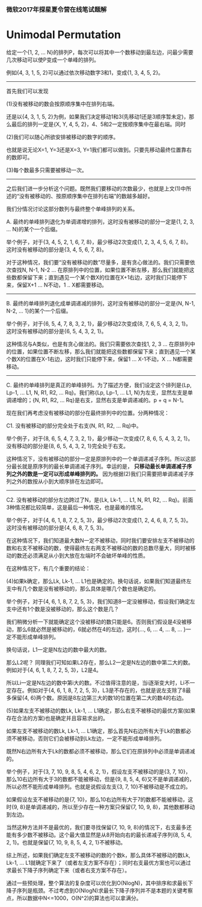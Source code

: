 ### 微软2017年探星夏令营在线笔试题解

Unimodal Permutation
==========

给定一个{1, 2, ... N}的排列P，每次可以将其中一个数移动到最左边，问最少需要几次移动可以使P变成一个单峰的排列。  

例如{4, 3, 1, 5, 2}可以通过依次移动数字3和1，变成{1, 3, 4, 5, 2}。  

-----

首先我们可以发现

(1)没有被移动的数会按原顺序集中在排列右端。

还是以{4, 3, 1, 5, 2}为例，如果我们决定移动1和3(先移动1还是3顺序暂未定)，那么最后的排列一定是{X, Y, 4, 5, 2}，4、5和2一定按顺序集中在最右端。同时

(2)我们可以随心所欲安排被移动的数字的顺序。

也就是说无论X=1, Y=3还是X=3, Y=1我们都可以做到。只要先移动最终位置靠右的数即可。

(3)每个数最多只需要被移动一次。

-------

之后我们进一步分析这个问题。既然我们要移动的次数最少，也就是上文(1)中所述的“没有被移动的、按原顺序集中在排列右端”的数越多越好。

我们分情况讨论这部分数列与最终整个单峰排列的关系。

A. 最终的单峰排列退化为单调递增的排列，这时没有被移动的部分一定是{1, 2, 3, ... N}的某个一个后缀。  

举个例子，对于{3, 4, 5, 2, 1, 6, 7, 8}，最少移动2次变成{1, 2, 3, 4, 5, 6, 7, 8}。这时没有被移动的部分是{3, 4, 5, 6, 7, 8}。 

对于这种情况，我们要“没有被移动的数”尽量多，是有贪心做法的。我们只需要依次查找N, N-1, N-2 ... 在原排列中的位置，如果位置不断左移，那么我们就能把这些数都保留下来；直到遇见一个某个数X的位置在X+1右边，这时我们只能停下来，保留X+1 ... N不动，1 .. X都需要移动。  

-------

B. 最终的单峰排列退化成单调递减的排列，这时没有被移动的部分一定是{N, N-1, N-2, ... 1}的某个一个后缀。

举个例子，对于{6, 5, 4, 7, 8, 3, 2, 1}，最少移动2次变成{8, 7, 6, 5, 4, 3, 2, 1}。这时没有被移动的部分是{6, 5, 4, 3, 2, 1}。

这种情况与A类似，也是有贪心做法的。我们只需要依次查找1, 2, 3 ... 在原排列中的位置，如果位置不断左移，那么我们就能把这些数都保留下来；直到遇见一个某个数X的位置在X-1右边，这时我们只能停下来，保留1 ... X-1不动，X ... N都需要移动。

-------

C. 最终的单峰排列是真正的单峰排列。为了描述方便，我们设定这个排列是{Lp, Lp-1, ... L1, N, R1, R2, ... Rq}。我们称{Lp, Lp-1, ... L1, N}为左支，显然左支是单调递增的；{N, R1, R2, ... Rq}是右支，显然右支是单调递减的。p + q = N-1。

现在我们再考虑没有被移动的部分在最终排列中的位置。分两种情况：

C1. 没有被移动的部分完全处于右支{N, R1, R2, ... Rq}中。  

举个例子，对于{8, 6, 5, 4, 7, 3, 2, 1}，最少移动一次变成{7, 8, 6, 5, 4, 3, 2, 1}。没有移动的部分是{8, 6, 5, 4, 3, 2, 1}完全处于右支。  

这种情况下，没有被移动的部分一定是原排列中的一个单调递减子序列。所以这部分最长就是原序列的最长单调递减子序列。幸运的是， **只移动最长单调递减子序列之外的数是一定可以形成单峰排列的。** 因为根据(2)我们只需要把单调递减子序列之外的数按从小到大顺序排在左边即可。

-------

C2. 没有被移动的部分左边跨过了N，是{Lk, Lk-1, ... L1, N, R1, R2, ... Rq}。前面3种情况都比较简单，这是最后一种情况，也是最难的情况。

举个例子，对于{4, 6, 1, 8, 7, 2, 5, 3}，最少移动2次变成{1, 2, 4, 6, 8, 7, 5, 3}。这时没有被移动的部分是{4, 6, 8, 7, 5, 3}。

在这种情况下，我们知道最大数N一定不被移动，同时我们要安排左支不被移动的数和右支不被移动的数，使得最终左右两支不被移动的数的总数尽量大，同时被移动的数还必须满足从小到大放在左端时不会破坏单峰的性质。

在这种情况下，有几个重要的结论：

(4)如果k确定，那么Lk, Lk-1, ... L1也是确定的。换句话说，如果我们知道最终左支中有几个数是没有被移动的，那么具体是哪几个数也是确定的。

举个例子，对于{4, 6, 1, 8, 7, 2, 5, 3}，我们知道8一定没被移动，假设我们确定左支中还有1个数是没被移动的，那么这个数是几？

我们稍微分析一下就能确定这个没被移动的数只能是6。否则我们假设是4没被移动，那么6就必然是被移动的，6就必然在4的左边，这时{..., 6, ... 4, ... 8, ... }一定不能形成单峰排列。  

换句话说，L1一定是N左边的数中最大的数。

那么L2呢？ 同理我们可知如果L2存在，那么L2一定是N左边的数中第二大的数。例如对于{4, 6, 1, 8, 7, 2, 5, 3}，L2是4。

所以Li一定是N左边的数中第i大的数。不过值得注意的是，当i逐渐变大时，Li不一定存在。例如对于{4, 6, 1, 8, 7, 2, 5, 3}，L3是不存在的，也就是说左支除了8最多保留{4, 6}两个数。原因是8左边第三大的数1的位置在第二大的数4的右边。  

(5)如果左支不被移动的数Lk, Lk-1, ... L1确定，那么右支不被移动的最优方案(如果存在合法的方案)也是确定并且容易求出的。

如果左支不被移动的数Lk, Lk-1, ... L1确定，那么首先N右边所有大于Lk的数都必须不被移动，否则它们会被移动到Lk左边，一定不能形成单峰排列。 

既然N右边所有大于Lk的数都必须不被移动，那么它们在原排列中必须是单调递减的。

举个例子，对于{3, 7, 10, 9, 8, 5, 4, 6, 2, 1}，假设左支不被移动的是{3, 7, 10}，那么10右边所有大于3的数都不能被移动，但是{9, 8, 5, 4, 6}又不是单调递减的，所以必然不能形成单峰排列。也就是说假设左支{3, 7, 10}不被移动是不成立的。

如果假设左支不被移动的是{7, 10}，那么10右边所有大于7的数都不能被移动，这时{9, 8}是单调递减的，所以至少存在一种方案只保留{7, 10, 9, 8}，其他数都移动到左边。

当然这种方法并不是最优的，我们要寻找保留{7, 10, 9, 8}的情况下，右支最多还能有多少数不被移动。这个最大值显然是从8开始向右的最长递减子序列{8, 5, 4, 2, 1}。也就是保留{7, 10, 9, 8, 5, 4, 2, 1}不被移动。

综上所述，如果我们确定左支不被移动的数的个数k，那么具体不被移动的数Lk, Lk-1, ... L1就确定下来了（或者左支方案不存在）；同时右支最优方案也可以通过求最长下降子序列确定下来（或者右支方案不存在）。

通过一些预处理，整个算法的复杂度可以优化到O(NlogN)，其中排序和求最长下降子序列是瓶颈。不过考虑到O(NlogN)求最长下降子序列并不是本题的关键考察点，所以数据中N<=1000，O(N^2)的算法也可以拿满分。




